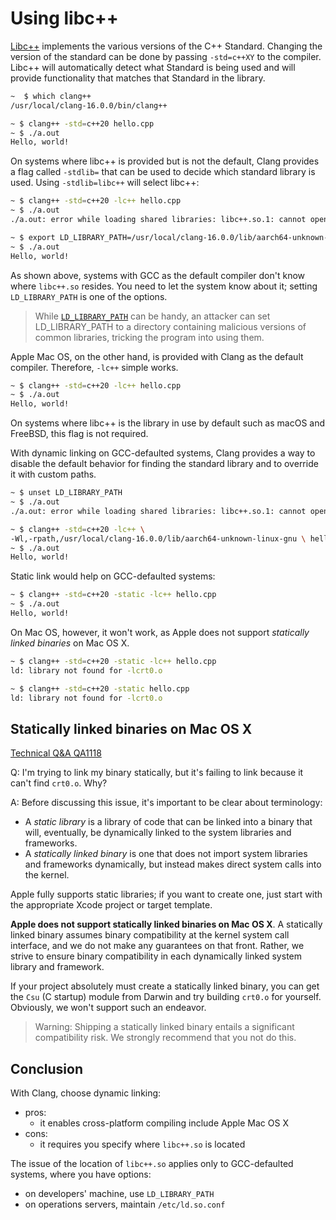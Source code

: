 # Using libc++

[Libc++](https://libcxx.llvm.org/UsingLibcxx.html) implements the various versions of the C++ Standard. Changing the version of the standard can be done by passing `-std=c++XY` to the compiler. Libc++ will automatically detect what Standard is being used and will provide functionality that matches that Standard in the library.

```bash
~  $ which clang++
/usr/local/clang-16.0.0/bin/clang++

~ $ clang++ -std=c++20 hello.cpp
~ $ ./a.out
Hello, world!
```

On systems where libc++ is provided but is not the default, Clang provides a flag called `-stdlib=` that can be used to decide which standard library is used. Using `-stdlib=libc++` will select libc++:

```bash
~ $ clang++ -std=c++20 -lc++ hello.cpp
~ $ ./a.out
./a.out: error while loading shared libraries: libc++.so.1: cannot open shared object file: No such file or directory

~ $ export LD_LIBRARY_PATH=/usr/local/clang-16.0.0/lib/aarch64-unknown-linux-gnu
~ $ ./a.out
Hello, world!
```

As shown above, systems with GCC as the default compiler don't know where `libc++.so` resides. You need to let the system know about it; setting `LD_LIBRARY_PATH` is one of the options.

> While [`LD_LIBRARY_PATH`](https://tecadmin.net/understanding-the-ld_library_path-environment-variable/) can be handy, an attacker can set LD_LIBRARY_PATH to a directory containing malicious versions of common libraries, tricking the program into using them.

Apple Mac OS, on the other hand, is provided with Clang as the default compiler. Therefore, `-lc++` simple works.

```bash
~ $ clang++ -std=c++20 -lc++ hello.cpp
~ $ ./a.out
Hello, world!
```

On systems where libc++ is the library in use by default such as macOS and FreeBSD, this flag is not required.

With dynamic linking on GCC-defaulted systems, Clang provides a way to disable the default behavior for finding the standard library and to override it with custom paths.

```bash
~ $ unset LD_LIBRARY_PATH
~ $ ./a.out
./a.out: error while loading shared libraries: libc++.so.1: cannot open shared object file: No such file or directory

~ $ clang++ -std=c++20 -lc++ \
-Wl,-rpath,/usr/local/clang-16.0.0/lib/aarch64-unknown-linux-gnu \ hello.cpp
~ $ ./a.out
Hello, world!
```

Static link would help on GCC-defaulted systems:

```bash
~ $ clang++ -std=c++20 -static -lc++ hello.cpp
~ $ ./a.out
Hello, world!
```

On Mac OS, however, it won't work, as Apple does not support *statically linked binaries* on Mac OS X.

```bash
~ $ clang++ -std=c++20 -static -lc++ hello.cpp
ld: library not found for -lcrt0.o

~ $ clang++ -std=c++20 -static hello.cpp 
ld: library not found for -lcrt0.o
```

## Statically linked binaries on Mac OS X

[Technical Q&A QA1118](https://developer.apple.com/library/archive/qa/qa1118/_index.html)

Q:  I'm trying to link my binary statically, but it's failing to link because it can't find `crt0.o`. Why?

A: Before discussing this issue, it's important to be clear about terminology:

- A *static library* is a library of code that can be linked into a binary that will, eventually, be dynamically linked to the system libraries and frameworks.
- A *statically linked binary* is one that does not import system libraries and frameworks dynamically, but instead makes direct system calls into the kernel.

Apple fully supports static libraries; if you want to create one, just start with the appropriate Xcode project or target template.

**Apple does not support statically linked binaries on Mac OS X**. A statically linked binary assumes binary compatibility at the kernel system call interface, and we do not make any guarantees on that front. Rather, we strive to ensure binary compatibility in each dynamically linked system library and framework.

If your project absolutely must create a statically linked binary, you can get the `Csu` (C startup) module from Darwin and try building `crt0.o` for yourself. Obviously, we won't support such an endeavor.

> Warning: Shipping a statically linked binary entails a significant compatibility risk. We strongly recommend that you not do this.

## Conclusion

With Clang, choose dynamic linking:

- pros:
  - it enables cross-platform compiling include Apple Mac OS X
- cons:
  - it requires you specify where `libc++.so` is located

The issue of the location of `libc++.so` applies only to GCC-defaulted systems, where you have options:

- on developers' machine, use `LD_LIBRARY_PATH`
- on operations servers, maintain `/etc/ld.so.conf`
